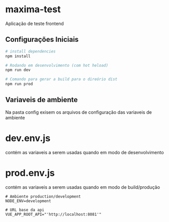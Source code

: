 # maxima-test
Aplicação de teste frontend

## Configurações Iniciais

``` bash
# install dependencies
npm install

# Rodando em desenvolvimento (com hot heload)
npm run dev

# Comando para gerar a build para o direório dist
npm run prod
```
## Variaveis de ambiente
Na pasta config exisem os arquivos de configuração das variaveis de ambiente

# dev.env.js
contém as variaveis a serem usadas quando em modo de desenvolvimento
# prod.env.js
contém as variaveis a serem usadas quando em modo de build/produção
```
# Ambiente production/development
NODE_ENV=development

# URL base da api
VUE_APP_ROOT_API="'http://localhost:8081'"
```




